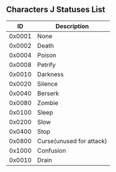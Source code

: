 ## Characters J Statuses List

| ID     | Description |
| ------ | ----------- |
| 0x0001 | None        |
| 0x0002 | Death       |
| 0x0004 | Poison      |
| 0x0008 | Petrify     |
| 0x0010 | Darkness    |
| 0x0020 | Silence     |
| 0x0040 | Berserk     |
| 0x0080 | Zombie      |
| 0x0100 | Sleep       |
| 0x0200 | Slow        |
| 0x0400 | Stop        |
| 0x0800 | Curse(unused for attack) |
| 0x1000 | Confusion   |
| 0x0010 | Drain       |